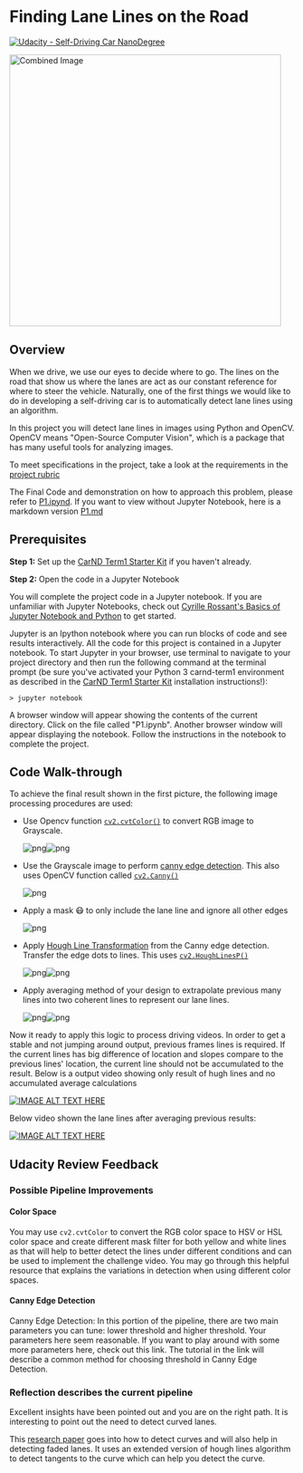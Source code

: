 # **Finding Lane Lines on the Road** 
[![Udacity - Self-Driving Car NanoDegree](https://s3.amazonaws.com/udacity-sdc/github/shield-carnd.svg)](http://www.udacity.com/drive)

<img src="examples/laneLines_thirdPass.jpg" width="480" alt="Combined Image" />

Overview
---

When we drive, we use our eyes to decide where to go.  The lines on the road that show us where the lanes are act as our constant reference for where to steer the vehicle.  Naturally, one of the first things we would like to do in developing a self-driving car is to automatically detect lane lines using an algorithm.

In this project you will detect lane lines in images using Python and OpenCV.  OpenCV means "Open-Source Computer Vision", which is a package that has many useful tools for analyzing images.  

To meet specifications in the project, take a look at the requirements in the [project rubric](https://review.udacity.com/#!/rubrics/322/view)

The Final Code and demonstration on how to approach this problem, please refer to [P1.ipynd](./P1.ipynb). If you want to view without Jupyter Notebook, here is a markdown version [P1.md](./P1_md/P1.md)

Prerequisites
---

**Step 1:** Set up the [CarND Term1 Starter Kit](https://classroom.udacity.com/nanodegrees/nd013/parts/fbf77062-5703-404e-b60c-95b78b2f3f9e/modules/83ec35ee-1e02-48a5-bdb7-d244bd47c2dc/lessons/8c82408b-a217-4d09-b81d-1bda4c6380ef/concepts/4f1870e0-3849-43e4-b670-12e6f2d4b7a7) if you haven't already.

**Step 2:** Open the code in a Jupyter Notebook

You will complete the project code in a Jupyter notebook.  If you are unfamiliar with Jupyter Notebooks, check out <A HREF="https://www.packtpub.com/books/content/basics-jupyter-notebook-and-python" target="_blank">Cyrille Rossant's Basics of Jupyter Notebook and Python</A> to get started.

Jupyter is an Ipython notebook where you can run blocks of code and see results interactively.  All the code for this project is contained in a Jupyter notebook. To start Jupyter in your browser, use terminal to navigate to your project directory and then run the following command at the terminal prompt (be sure you've activated your Python 3 carnd-term1 environment as described in the [CarND Term1 Starter Kit](https://github.com/udacity/CarND-Term1-Starter-Kit/blob/master/README.md) installation instructions!):

`> jupyter notebook`

A browser window will appear showing the contents of the current directory.  Click on the file called "P1.ipynb".  Another browser window will appear displaying the notebook.  Follow the instructions in the notebook to complete the project.  

Code Walk-through
---
To achieve the final result shown in the first picture, the following image processing procedures are used:
* Use Opencv function [`cv2.cvtColor()`](https://docs.opencv.org/3.4/de/d25/imgproc_color_conversions.html) to convert RGB image to Grayscale.
    
    ![png](./P1_md/output_6_2.png)![png](./P1_md/output_17_0.png)
 
* Use the Grayscale image to perform [canny edge detection](https://en.wikipedia.org/wiki/Canny_edge_detector). This also uses OpenCV function called [`cv2.Canny()`](https://docs.opencv.org/3.4/da/d5c/tutorial_canny_detector.html)

    ![png](./P1_md/output_17_1.png)
    
* Apply a mask :mask: to only include the lane line and ignore all other edges

    ![png](./P1_md/output_18_1.png)

* Apply [Hough Line Transformation](https://opencv-python-tutroals.readthedocs.io/en/latest/py_tutorials/py_imgproc/py_houghlines/py_houghlines.html) from the Canny edge detection. Transfer the edge dots to lines. This uses [`cv2.HoughLinesP()`](https://docs.opencv.org/3.4/d9/db0/tutorial_hough_lines.html)    
    
    ![png](./P1_md/Non-ave-hugelines.png)![png](./P1_md/Non-ave-hugelines_overlay.png)
* Apply averaging method of your design to extrapolate previous many lines into two coherent lines to represent our lane lines.
    
    ![png](./P1_md/output_19_1.png)![png](./P1_md/output_19_2.png)
    
Now it ready to apply this logic to process driving videos. In order to get a stable and not jumping around output, previous frames lines is required. If the current lines has big difference of location and slopes compare to the previous lines' location, the current line should not be accumulated to the result.
Below is a output video showing only result of hugh lines and no accumulated average calculations

[![IMAGE ALT TEXT HERE](https://img.youtube.com/vi/Yk-V84GiKRg/0.jpg)](https://www.youtube.com/watch?v=Yk-V84GiKRg)

Below video shown the lane lines after averaging previous results:

[![IMAGE ALT TEXT HERE](https://img.youtube.com/vi/GLhxYWYur40/0.jpg)](https://www.youtube.com/watch?v=GLhxYWYur40)

Udacity Review Feedback
---
### Possible Pipeline Improvements
#### Color Space

You may use `cv2.cvtColor` to convert the RGB color space to HSV or HSL color space and create different mask filter for both yellow and white lines as that will help to better detect the lines under different conditions and can be used to implement the challenge video. You may go through this helpful resource that explains the variations in detection when using different color spaces.
#### Canny Edge Detection
Canny Edge Detection: In this portion of the pipeline, there are two main parameters you can tune: lower threshold and higher threshold. Your parameters here seem reasonable. If you want to play around with some more parameters here, check out this link. The tutorial in the link will describe a common method for choosing threshold in Canny Edge Detection.

### Reflection describes the current pipeline

Excellent insights have been pointed out and you are on the right path. It is interesting to point out the need to detect curved lanes.

This [research paper](https://airccj.org/CSCP/vol5/csit53211.pdf) goes into how to detect curves and will also help in detecting faded lanes. It uses an extended version of hough lines algorithm to detect tangents to the curve which can help you detect the curve.